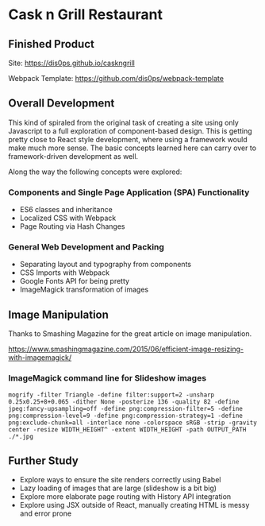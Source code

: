 # Cask n Grill Restaurant

## Finished Product

Site: https://dis0ps.github.io/caskngrill

Webpack Template: https://github.com/dis0ps/webpack-template

## Overall Development

This kind of spiraled from the original task of creating a site using only Javascript to a full exploration of component-based design.  This is getting pretty close to React style development, where using a framework would make much more sense.  The basic concepts learned here can carry over to framework-driven development as well.

Along the way the following concepts were explored:

### Components and Single Page Application (SPA) Functionality

* ES6 classes and inheritance
* Localized CSS with Webpack
* Page Routing via Hash Changes

### General Web Development and Packing

* Separating layout and typography from components
* CSS Imports with Webpack
* Google Fonts API for being pretty
* ImageMagick transformation of images

## Image Manipulation

Thanks to Smashing Magazine for the great article on image manipulation.

https://www.smashingmagazine.com/2015/06/efficient-image-resizing-with-imagemagick/

### ImageMagick command line for Slideshow images

```
mogrify -filter Triangle -define filter:support=2 -unsharp 0.25x0.25+8+0.065 -dither None -posterize 136 -quality 82 -define jpeg:fancy-upsampling=off -define png:compression-filter=5 -define png:compression-level=9 -define png:compression-strategy=1 -define png:exclude-chunk=all -interlace none -colorspace sRGB -strip -gravity center -resize WIDTH_HEIGHT^ -extent WIDTH_HEIGHT -path OUTPUT_PATH ./*.jpg
```

## Further Study

* Explore ways to ensure the site renders correctly using Babel
* Lazy loading of images that are large (slideshow is a bit big)
* Explore more elaborate page routing with History API integration
* Explore using JSX outside of React, manually creating HTML is messy and error prone
